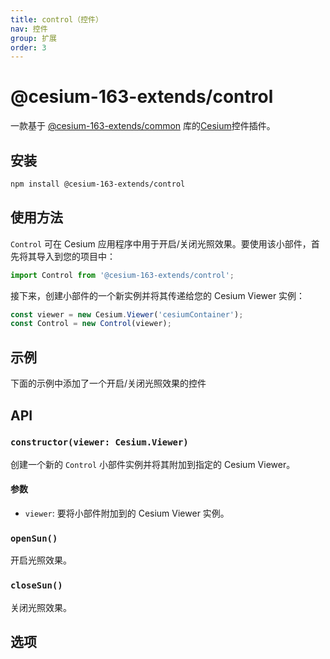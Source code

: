 ```yaml
---
title: control（控件）
nav: 控件
group: 扩展
order: 3
---
```


# @cesium-163-extends/control

一款基于 [@cesium-163-extends/common](https://www.npmjs.com/package/@cesium-163-extends/common) 库的[Cesium](https://cesium.com/)控件插件。

## 安装

```bash
npm install @cesium-163-extends/control
```

## 使用方法

`Control` 可在 Cesium 应用程序中用于开启/关闭光照效果。要使用该小部件，首先将其导入到您的项目中：

```javascript
import Control from '@cesium-163-extends/control';
```

接下来，创建小部件的一个新实例并将其传递给您的 Cesium Viewer 实例：

```javascript
const viewer = new Cesium.Viewer('cesiumContainer');
const Control = new Control(viewer);
```

## 示例

下面的示例中添加了一个开启/关闭光照效果的控件

<code src="@/components/Map/control/index.tsx"></code>

## API

### `constructor(viewer: Cesium.Viewer)`

创建一个新的 `Control` 小部件实例并将其附加到指定的 Cesium Viewer。

#### 参数

- `viewer`: 要将小部件附加到的 Cesium Viewer 实例。

### `openSun()`

开启光照效果。

### `closeSun()`

关闭光照效果。

## 选项

